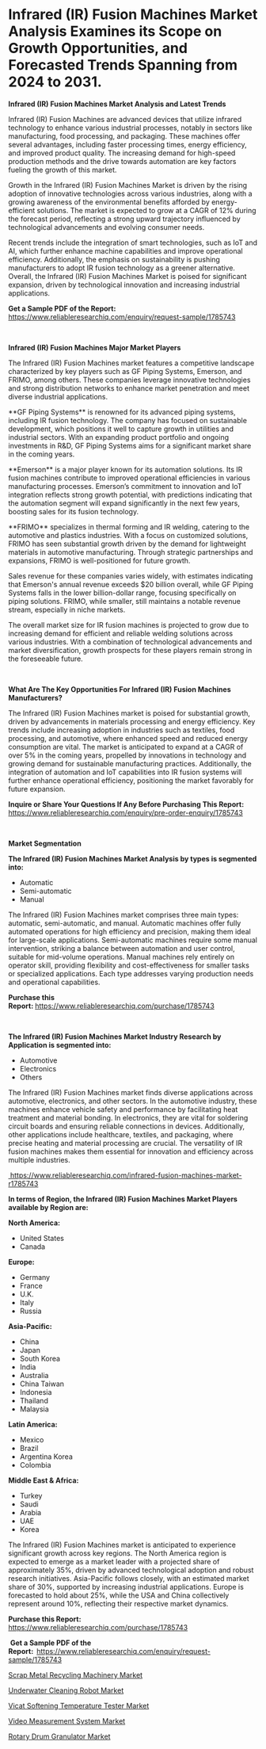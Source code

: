 <p><h1>Infrared (IR) Fusion Machines Market Analysis Examines its Scope on Growth Opportunities, and Forecasted Trends Spanning from 2024 to 2031.</h1></p><p><strong>Infrared (IR) Fusion Machines Market Analysis and Latest Trends</strong></p>
<p><p>Infrared (IR) Fusion Machines are advanced devices that utilize infrared technology to enhance various industrial processes, notably in sectors like manufacturing, food processing, and packaging. These machines offer several advantages, including faster processing times, energy efficiency, and improved product quality. The increasing demand for high-speed production methods and the drive towards automation are key factors fueling the growth of this market. </p><p>Growth in the Infrared (IR) Fusion Machines Market is driven by the rising adoption of innovative technologies across various industries, along with a growing awareness of the environmental benefits afforded by energy-efficient solutions. The market is expected to grow at a CAGR of 12% during the forecast period, reflecting a strong upward trajectory influenced by technological advancements and evolving consumer needs. </p><p>Recent trends include the integration of smart technologies, such as IoT and AI, which further enhance machine capabilities and improve operational efficiency. Additionally, the emphasis on sustainability is pushing manufacturers to adopt IR fusion technology as a greener alternative. Overall, the Infrared (IR) Fusion Machines Market is poised for significant expansion, driven by technological innovation and increasing industrial applications.</p></p>
<p><strong>Get a Sample PDF of the Report:&nbsp;</strong> <a href="https://www.reliableresearchiq.com/enquiry/request-sample/1785743?utm_campaign=1102&utm_medium=2&utm_source=Github&utm_content=ia&utm_term=19122024&utm_id=infrared-ir-fusion-machines">https://www.reliableresearchiq.com/enquiry/request-sample/1785743</a></p>
<p>&nbsp;</p>
<p><strong>Infrared (IR) Fusion Machines Major Market Players</strong></p>
<p><p>The Infrared (IR) Fusion Machines market features a competitive landscape characterized by key players such as GF Piping Systems, Emerson, and FRIMO, among others. These companies leverage innovative technologies and strong distribution networks to enhance market penetration and meet diverse industrial applications.</p><p>**GF Piping Systems** is renowned for its advanced piping systems, including IR fusion technology. The company has focused on sustainable development, which positions it well to capture growth in utilities and industrial sectors. With an expanding product portfolio and ongoing investments in R&D, GF Piping Systems aims for a significant market share in the coming years.</p><p>**Emerson** is a major player known for its automation solutions. Its IR fusion machines contribute to improved operational efficiencies in various manufacturing processes. Emerson’s commitment to innovation and IoT integration reflects strong growth potential, with predictions indicating that the automation segment will expand significantly in the next few years, boosting sales for its fusion technology.</p><p>**FRIMO** specializes in thermal forming and IR welding, catering to the automotive and plastics industries. With a focus on customized solutions, FRIMO has seen substantial growth driven by the demand for lightweight materials in automotive manufacturing. Through strategic partnerships and expansions, FRIMO is well-positioned for future growth.</p><p>Sales revenue for these companies varies widely, with estimates indicating that Emerson's annual revenue exceeds $20 billion overall, while GF Piping Systems falls in the lower billion-dollar range, focusing specifically on piping solutions. FRIMO, while smaller, still maintains a notable revenue stream, especially in niche markets.</p><p>The overall market size for IR fusion machines is projected to grow due to increasing demand for efficient and reliable welding solutions across various industries. With a combination of technological advancements and market diversification, growth prospects for these players remain strong in the foreseeable future.</p></p>
<p>&nbsp;</p>
<p><strong>What Are The Key Opportunities For Infrared (IR) Fusion Machines Manufacturers?</strong></p>
<p><p>The Infrared (IR) Fusion Machines market is poised for substantial growth, driven by advancements in materials processing and energy efficiency. Key trends include increasing adoption in industries such as textiles, food processing, and automotive, where enhanced speed and reduced energy consumption are vital. The market is anticipated to expand at a CAGR of over 5% in the coming years, propelled by innovations in technology and growing demand for sustainable manufacturing practices. Additionally, the integration of automation and IoT capabilities into IR fusion systems will further enhance operational efficiency, positioning the market favorably for future expansion.</p></p>
<p><strong>Inquire or Share Your Questions If Any Before Purchasing This Report:</strong> <a href="https://www.reliableresearchiq.com/enquiry/pre-order-enquiry/1785743?utm_campaign=1102&utm_medium=2&utm_source=Github&utm_content=ia&utm_term=19122024&utm_id=infrared-ir-fusion-machines">https://www.reliableresearchiq.com/enquiry/pre-order-enquiry/1785743</a></p>
<p>&nbsp;</p>
<p><strong>Market Segmentation</strong></p>
<p><strong>The Infrared (IR) Fusion Machines Market Analysis by types is segmented into:</strong></p>
<p><ul><li>Automatic</li><li>Semi-automatic</li><li>Manual</li></ul></p>
<p><p>The Infrared (IR) Fusion Machines market comprises three main types: automatic, semi-automatic, and manual. Automatic machines offer fully automated operations for high efficiency and precision, making them ideal for large-scale applications. Semi-automatic machines require some manual intervention, striking a balance between automation and user control, suitable for mid-volume operations. Manual machines rely entirely on operator skill, providing flexibility and cost-effectiveness for smaller tasks or specialized applications. Each type addresses varying production needs and operational capabilities.</p></p>
<p><strong>Purchase this Report:&nbsp;</strong><a href="https://www.reliableresearchiq.com/purchase/1785743?utm_campaign=1102&utm_medium=2&utm_source=Github&utm_content=ia&utm_term=19122024&utm_id=infrared-ir-fusion-machines">https://www.reliableresearchiq.com/purchase/1785743</a></p>
<p>&nbsp;</p>
<p><strong>The Infrared (IR) Fusion Machines Market Industry Research by Application is segmented into:</strong></p>
<p><ul><li>Automotive</li><li>Electronics</li><li>Others</li></ul></p>
<p><p>The Infrared (IR) Fusion Machines market finds diverse applications across automotive, electronics, and other sectors. In the automotive industry, these machines enhance vehicle safety and performance by facilitating heat treatment and material bonding. In electronics, they are vital for soldering circuit boards and ensuring reliable connections in devices. Additionally, other applications include healthcare, textiles, and packaging, where precise heating and material processing are crucial. The versatility of IR fusion machines makes them essential for innovation and efficiency across multiple industries.</p></p>
<p><a href="https://www.reliableresearchiq.com/infrared-fusion-machines-market-r1785743?utm_campaign=1102&utm_medium=2&utm_source=Github&utm_content=ia&utm_term=19122024&utm_id=infrared-ir-fusion-machines">&nbsp;https://www.reliableresearchiq.com/infrared-fusion-machines-market-r1785743</a></p>
<p><strong>In terms of Region, the Infrared (IR) Fusion Machines Market Players available by Region are:</strong></p>
<p>
    <p> <strong> North America: </strong>
        <ul>
            <li>United States</li>
            <li>Canada</li>
        </ul>
        </p> 
    <p> <strong> Europe: </strong>
        <ul>
            <li>Germany</li>
            <li>France</li>
            <li>U.K.</li>
            <li>Italy</li>
            <li>Russia</li>
        </ul>
        </p> 
    <p> <strong> Asia-Pacific: </strong>
        <ul>
            <li>China</li>
            <li>Japan</li>
            <li>South Korea</li>
            <li>India</li>
            <li>Australia</li>
            <li>China Taiwan</li>
            <li>Indonesia</li>
            <li>Thailand</li>
            <li>Malaysia</li>
        </ul>
        </p> 
    <p> <strong> Latin America: </strong>
        <ul>
            <li>Mexico</li>
            <li>Brazil</li>
            <li>Argentina Korea</li>
            <li>Colombia</li>
        </ul>
        </p> 
    <p> <strong> Middle East & Africa: </strong>
        <ul>
            <li>Turkey</li>
            <li>Saudi</li>
            <li>Arabia</li>
            <li>UAE</li>
            <li>Korea</li>
        </ul>
    </p>
    </p>
<p><p>The Infrared (IR) Fusion Machines market is anticipated to experience significant growth across key regions. The North America region is expected to emerge as a market leader with a projected share of approximately 35%, driven by advanced technological adoption and robust research initiatives. Asia-Pacific follows closely, with an estimated market share of 30%, supported by increasing industrial applications. Europe is forecasted to hold about 25%, while the USA and China collectively represent around 10%, reflecting their respective market dynamics.</p></p>
<p><strong>Purchase this Report: </strong><a href="https://www.reliableresearchiq.com/purchase/1785743?utm_campaign=1102&utm_medium=2&utm_source=Github&utm_content=ia&utm_term=19122024&utm_id=infrared-ir-fusion-machines">https://www.reliableresearchiq.com/purchase/1785743</a></p>
<p>&nbsp;<strong>Get a Sample PDF of the Report:&nbsp;&nbsp;</strong><a href="https://www.reliableresearchiq.com/enquiry/request-sample/1785743?utm_campaign=1102&utm_medium=2&utm_source=Github&utm_content=ia&utm_term=19122024&utm_id=infrared-ir-fusion-machines">https://www.reliableresearchiq.com/enquiry/request-sample/1785743</a></p>
<p><strong></strong></p>
<p><p><a href="https://www.linkedin.com/pulse/scrap-metal-recycling-machinery-market-industry-trends-forecast-9yhqf?utm_campaign=1102&utm_medium=2&utm_source=Github&utm_content=ia&utm_term=19122024&utm_id=infrared-ir-fusion-machines">Scrap Metal Recycling Machinery Market</a></p><p><a href="https://www.linkedin.com/pulse/global-underwater-cleaning-robot-markets-impressive-current-e5aif?utm_campaign=1102&utm_medium=2&utm_source=Github&utm_content=ia&utm_term=19122024&utm_id=infrared-ir-fusion-machines">Underwater Cleaning Robot Market</a></p><p><a href="https://www.linkedin.com/pulse/vicat-softening-temperature-tester-market-overview-regional-ncwff?utm_campaign=1102&utm_medium=2&utm_source=Github&utm_content=ia&utm_term=19122024&utm_id=infrared-ir-fusion-machines">Vicat Softening Temperature Tester Market</a></p><p><a href="https://www.linkedin.com/pulse/assessing-impact-recent-trends-video-measurement-system-ulrxf?utm_campaign=1102&utm_medium=2&utm_source=Github&utm_content=ia&utm_term=19122024&utm_id=infrared-ir-fusion-machines">Video Measurement System Market</a></p><p><a href="https://www.linkedin.com/pulse/rotary-drum-granulator-market-dynamics-projections-2024-2031-clrkf?utm_campaign=1102&utm_medium=2&utm_source=Github&utm_content=ia&utm_term=19122024&utm_id=infrared-ir-fusion-machines">Rotary Drum Granulator Market</a></p></p>